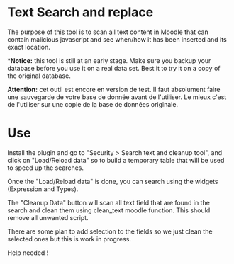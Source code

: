 Text Search and replace 
==

The purpose of this tool is to scan all text content in Moodle that can contain malicious javascript 
and see when/how it has been inserted and its exact location.

***Notice:** this tool is still at an early stage. Make sure you backup your database before you use it on 
a real data set. Best it to try it on a copy of the original database.

**Attention:** cet outil est encore en version de test. Il faut absolument faire une sauvegarde de votre base
de donnée avant de l'utiliser. 
Le mieux c'est de l'utiliser sur une copie de la base de données originale.

Use
==

Install the plugin and go to "Security > Search text and cleanup tool", and click on "Load/Reload data"
so to build a temporary table that will be used to speed up the searches.

Once the "Load/Reload data" is done, you can search using the widgets (Expression and Types).

The "Cleanup Data" button will scan all text field that are found in the search and clean them
using clean_text moodle function. This should remove all unwanted script. 

There are some plan to add selection to the fields so we just clean the selected ones but this
is work in progress.

Help needed !


